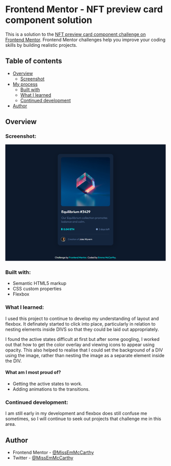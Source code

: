 # Frontend Mentor - NFT preview card component solution

This is a solution to the [NFT preview card component challenge on Frontend Mentor](https://www.frontendmentor.io/challenges/nft-preview-card-component-SbdUL_w0U). Frontend Mentor challenges help you improve your coding skills by building realistic projects. 

## Table of contents

- [Overview](#overview)
  - [Screenshot](#screenshot)
- [My process](#my-process)
  - [Built with](#built-with)
  - [What I learned](#what-i-learned)
  - [Continued development](#continued-development)
- [Author](#author)

## Overview

### Screenshot:

![NFT Preview Card](./images/Screenshot.png)

### Built with:

- Semantic HTML5 markup
- CSS custom properties
- Flexbox

### What I learned:

I used this project to continue to develop my understanding of layout and flexbox. It definately started to click into place, particularly in relation to nesting elements inside DIVS so that they could be laid out appropriately. 

I found the active states difficult at first but after some googling, I worked out that how to get the color overlay and viewing icons to appear using opacity. This also helped to realise that I could set the background of a DIV using the image, rather than nesting the image as a separate element inside the DIV.

#### What am I most proud of?
- Getting the active states to work.
- Adding animations to the transitions.

### Continued development:

I am still early in my development and flexbox does still confuse me sometimes, so I will continue to seek out projects that challenge me in this area.

## Author

- Frontend Mentor - [@MissEmMcCarthy](https://www.frontendmentor.io/profile/MissEmMcCarthy)
- Twitter - [@MissEmMcCarthy](https://twitter.com/MissEmMcCarthy)

